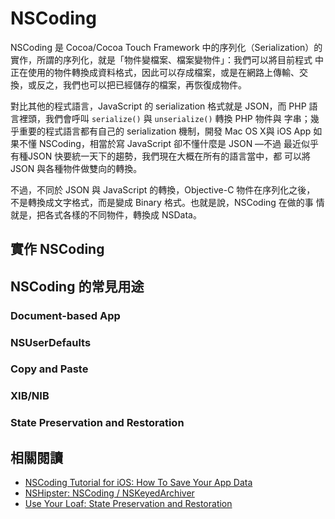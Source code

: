 NSCoding
========

NSCoding 是 Cocoa/Cocoa Touch Framework 中的序列化（Serialization）的
實作，所謂的序列化，就是「物件變檔案、檔案變物件」：我們可以將目前程式
中正在使用的物件轉換成資料格式，因此可以存成檔案，或是在網路上傳輸、交
換，或反之，我們也可以把已經儲存的檔案，再恢復成物件。

對比其他的程式語言，JavaScript 的 serialization 格式就是 JSON，而 PHP
語言裡頭，我們會呼叫 `serialize()` 與 `unserialize()` 轉換 PHP 物件與
字串；幾乎重要的程式語言都有自己的 serialization 機制，開發 Mac OS X與
iOS App 如果不懂 NSCoding，相當於寫 JavaScript 卻不懂什麼是 JSON —不過
最近似乎有種JSON 快要統一天下的趨勢，我們現在大概在所有的語言當中，都
可以將 JSON 與各種物件做雙向的轉換。

不過，不同於 JSON 與 JavaScript 的轉換，Objective-C 物件在序列化之後，
不是轉換成文字格式，而是變成 Binary 格式。也就是說，NSCoding 在做的事
情就是，把各式各樣的不同物件，轉換成 NSData。

實作 NSCoding
-------------

NSCoding 的常見用途
-------------------

### Document-based App

### NSUserDefaults

### Copy and Paste

### XIB/NIB

### State Preservation and Restoration



相關閱讀
--------

- [NSCoding Tutorial for iOS: How To Save Your App Data](http://www.raywenderlich.com/1914/nscoding-tutorial-for-ios-how-to-save-your-app-data)
- [NSHipster: NSCoding / NSKeyedArchiver](http://nshipster.com/nscoding/)
- [Use Your Loaf: State Preservation and Restoration](http://useyourloaf.com/blog/state-preservation-and-restoration.html)
